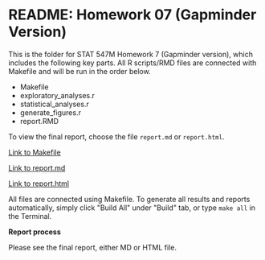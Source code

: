 # README: Homework 07 (Gapminder Version)

This is the folder for STAT 547M Homework 7 (Gapminder version), which includes the following key parts. All R scripts/RMD files are connected with Makefile and will be run in the order below.

- Makefile
- exploratory_analyses.r
- statistical_analyses.r
- generate_figures.r
- report.RMD

To view the final report, choose the file `report.md` or `report.html`.

[Link to Makefile](https://github.com/yuanjisun/STAT547-hw-Sun-Yuanji/blob/master/hw07/Gapminder_version/Makefile)

[Link to report.md](https://github.com/yuanjisun/STAT547-hw-Sun-Yuanji/blob/master/hw07/Gapminder_version/report.md)

[Link to report.html](https://github.com/yuanjisun/STAT547-hw-Sun-Yuanji/blob/master/hw07/Gapminder_version/report.html)

All files are connected using Makefile. To generate all results and reports automatically, simply click "Build All" under "Build" tab, or type `make all` in the Terminal.

__Report process__

Please see the final report, either MD or HTML file.
